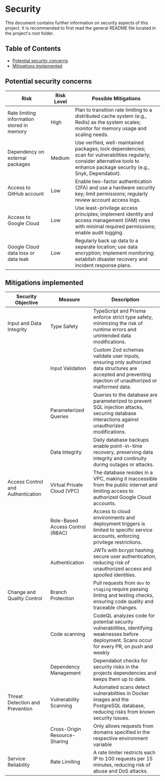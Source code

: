 # Security

This document contains further information on security aspects of this project.
It is recommended to first read the general README file located in the project's root folder.

## Table of Contents

- [Potential security concerns](#potential-security-concerns)
- [Mitigations implemented](#mitigations-implemented)

## Potential security concerns

| **Risk**                                   | **Risk Level** | **Possible Mitigations**                                                                                                                                                        |
| ------------------------------------------ | -------------- | ------------------------------------------------------------------------------------------------------------------------------------------------------------------------------- |
| Rate limiting information stored in memory | High           | Plan to transition rate limiting to a distributed cache system (e.g., Redis) as the system scales; monitor for memory usage and scaling needs.                                  |
| Dependency on external packages            | Medium         | Use verified, well-maintained packages; lock dependencies; scan for vulnerabilities regularly; consider alternative tools to enhance package security (e.g., Snyk, Dependabot). |
| Access to GitHub account                   | Low            | Enable two-factor authentication (2FA) and use a hardware security key; limit permissions; regularly review account access logs.                                                |
| Access to Google Cloud                     | Low            | Use least-privilege access principles; implement identity and access management (IAM) roles with minimal required permissions; enable audit logging.                            |
| Google Cloud data loss or data leak        | Low            | Regularly back up data to a separate location; use data encryption; implement monitoring; establish disaster recovery and incident response plans.                              |

## Mitigations implemented

| **Security Objective**            | **Measure**                      | **Description**                                                                                                                                            |
| --------------------------------- | -------------------------------- | ---------------------------------------------------------------------------------------------------------------------------------------------------------- |
| Input and Data Integrity          | Type Safety                      | TypeScript and Prisma enforce strict type safety, minimizing the risk of runtime errors and unintended data modifications.                                 |
|                                   | Input Validation                 | Custom Zod schemas validate user inputs, ensuring only authorized data structures are accepted and preventing injection of unauthorized or malformed data. |
|                                   | Parameterized Queries            | Queries to the database are parameterized to prevent SQL injection attacks, securing database interactions against unauthorized modifications.             |
|                                   | Data Integrity                   | Daily database backups enable point-in-time recovery, preserving data integrity and continuity during outages or attacks.                                  |
| Access Control and Authentication | Virtual Private Cloud (VPC)      | The database resides in a VPC, making it inaccessible from the public internet and limiting access to authorized Google Cloud accounts.                    |
|                                   | Role-Based Access Control (RBAC) | Access to cloud environments and deployment triggers is limited to specific service accounts, enforcing privilege restrictions.                            |
|                                   | Authentication                   | JWTs with bcrypt hashing secure user authentication, reducing risk of unauthorized access and spoofed identities.                                          |
| Change and Quality Control        | Branch Protection                | Pull requests from `dev` to `staging` require passing linting and testing checks, ensuring code quality and traceable changes.                             |
|                                   | Code scanning                    | CodeQL analyzes code for potential security vulnerabilities, identifying weaknesses before deployment. Scans occur for every PR, on push and weekly        |
|                                   | Dependency Management            | Dependabot checks for security risks in the projects dependencies and keeps them up to date.                                                               |
| Threat Detection and Prevention   | Vulnerability Scanning           | Automated scans detect vulnerabilities in Docker images and the PostgreSQL database, reducing risks from known security issues.                            |
|                                   | Cross-Origin Resource-Sharing    | Only allows requests from domains specified in the respective environment variable                                                                         |
| Service Reliability               | Rate Limiting                    | A rate limiter restricts each IP to 100 requests per 15 minutes, reducing risk of abuse and DoS attacks.                                                   |
